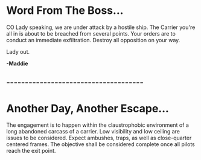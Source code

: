 # Word From The Boss...

CO Lady speaking, we are under attack by a hostile ship. The Carrier you're all in is about to be breached from several points. Your orders are to conduct an immediate exfiltration. Destroy all opposition on your way.

Lady out.

**-Maddie**

## -------------------------------------
# Another Day, Another Escape...

The engagement is to happen within the claustrophobic environment of a long abandoned carcass of a carrier. Low visibility and low ceiling are issues to be considered. Expect ambushes, traps, as well as close-quarter centered frames. The objective shall be considered complete once all pilots reach the exit point.



